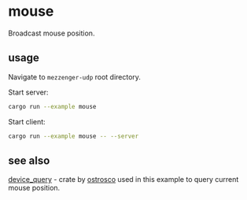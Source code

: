 # mouse

Broadcast mouse position.

## usage

Navigate to `mezzenger-udp` root directory.

Start server:
```bash
cargo run --example mouse
```

Start client:
```bash
cargo run --example mouse -- --server
```

## see also

[device_query](https://github.com/ostrosco/device_query) - crate by [ostrosco](https://github.com/ostrosco) 
used in this example to query current mouse position.

